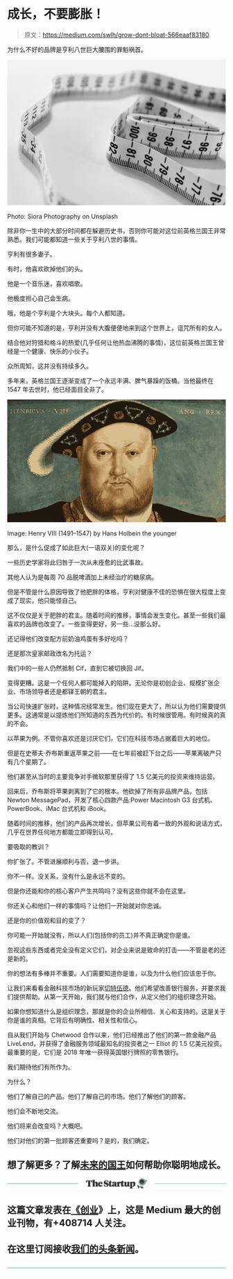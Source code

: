 # 成长，不要膨胀！

> 原文：<https://medium.com/swlh/grow-dont-bloat-566eaaf83180>

为什么不好的品牌是亨利八世巨大腰围的罪魁祸首。

![](img/a812b32fe6a0f13cb73022079286409f.png)

Photo: Siora Photography on Unsplash

除非你一生中的大部分时间都在躲避历史书，否则你可能对这位前英格兰国王非常熟悉。我们可能都知道一些关于亨利八世的事情。

亨利有很多妻子。

有时，他喜欢砍掉他们的头。

他是一个音乐迷，喜欢唱歌。

他极度担心自己会生病。

哦，他是个亨利是个大块头。每个人都知道。

但你可能不知道的是，亨利并没有大腹便便地来到这个世界上，诅咒所有的女人。

结合他对狩猎和格斗的热爱(几乎任何让他热血沸腾的事情)，这位前英格兰国王曾经是一个健康、快乐的小伙子。

众所周知，这并没有持续多久。

多年来，英格兰国王逐渐变成了一个永远丰满、脾气暴躁的饭桶。当他最终在 1547 年去世时，他已经面目全非了。

![](img/b08f4ca72cc86ef48b1ea478f1a3fd48.png)

Image: Henry VIII (1491–1547) by Hans Holbein the younger

那么，是什么促成了如此巨大(一语双关)的变化呢？

一些历史学家将此归咎于一次从未痊愈的比武事故。

其他人认为是每周 70 品脱啤酒加上未经治疗的糖尿病。

但是不管是什么原因导致了他肥胖的体格，亨利对健康不佳的恐惧在很大程度上变成了现实，他只能怪自己。

这不仅仅是关于肥胖的君主。随着时间的推移，事情会发生变化。甚至一些我们最喜欢的品牌也改变了。一些变得更好，另一些…没那么好。

还记得他们改变配方前奶油鸡蛋有多好吃吗？

还是那次皇家邮政改名为托运？

我们中的一些人仍然抵制 Cif，直到它被切换回 Jif。

变得更糟。这是一个任何人都可能掉入的陷阱。无论你是初创企业、规模扩张企业、市场领导者还是都铎王朝的君主。

当公司快速扩张时，这种情况经常发生。他们现在更大了，所以认为他们需要提供更多。这通常是以提炼他们所知道的东西为代价的。有时候很管用。有时候真的真的不会。

以苹果为例。不管你喜欢还是讨厌它们，它们在科技市场占据着巨大的地位。

但是在史蒂夫·乔布斯重返苹果之前——在七年前被赶下台之后——苹果离破产只有几个星期了。

他们甚至从当时的主要竞争对手微软那里获得了 1.5 亿美元的投资来维持运营。

回来后，乔布斯将苹果剥离到了它的根本。他砍掉了所有非品牌产品，包括 Newton MessagePad，开发了核心四款产品:Power Macintosh G3 台式机、PowerBook、iMac 台式机和 iBook。

随着时间的推移，他们的产品再次增长，但苹果公司有着一致的外观和说话方式，几乎在世界任何地方都能立即得到认可。

要吸取的教训？

你扩张了。不管进展顺利与否，退一步讲。

你不一样。没关系，没有什么是永远不变的。

但是你还能和你的核心客户产生共鸣吗？没有这些你就不会在这里。

你还关心和他们一样的事情吗？让他们一开始就对你忠诚。

还是你的价值观和目的变了？

你可能一开始就没有，所以人们(包括你的员工)并不真正确定你是谁。

忽视这些东西或者完全没有定义它们，对企业来说是致命的打击——不管是老的还是新的。

你的想法有多棒并不重要。人们需要知道你是谁，以及为什么他们应该忠于你。

让我们来看看金融科技市场的新玩家[切特伍德](https://chetwood.co/)。他们希望改善银行服务，并要求我们提供帮助。从第一天开始，我们就与他们合作，从定义他们的组织理念开始。

如果你想知道什么是组织理念，那就是你的企业所相信、关心和支持的。这是关于你是谁的真相。它背后有明确性、相关性和信心。

自从我们开始与 Chetwood 合作以来，他们已经推出了他们的第一款金融产品 LiveLend，并获得了金融服务领域最知名的投资者之一 Elliot 的 1.5 亿美元投资。最重要的是，它们是 2018 年唯一获得英国银行牌照的零售银行。

我们期待他们有所作为。

为什么？

他们了解自己的产品。他们了解自己的市场。他们了解他们的顾客。

他们会不断地交流。

他们将来会改变吗？大概吧。

他们对他们的第一批顾客还重要吗？是的，我们确定。

## 想了解更多？了解[未来的国王](http://futurekings.co.uk)如何帮助你聪明地成长。

[![](img/308a8d84fb9b2fab43d66c117fcc4bb4.png)](https://medium.com/swlh)

## 这篇文章发表在[《创业](https://medium.com/swlh)》上，这是 Medium 最大的创业刊物，有+408714 人关注。

## 在这里订阅接收[我们的头条新闻](http://growthsupply.com/the-startup-newsletter/)。

[![](img/b0164736ea17a63403e660de5dedf91a.png)](https://medium.com/swlh)